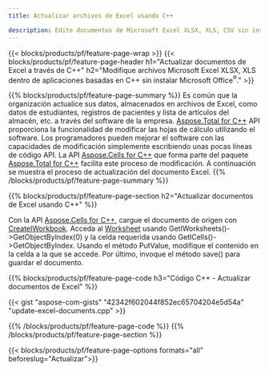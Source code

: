 ```yaml
---
title: Actualizar archivos de Excel usando C++ 

description: Edite documentos de Microsoft Excel XLSX, XLS, CSV sin instalar Microsoft Office con aplicaciones basadas en C++.
---
```


{{< blocks/products/pf/feature-page-wrap >}}
{{< blocks/products/pf/feature-page-header h1="Actualizar documentos de Excel a través de C++" h2="Modifique archivos Microsoft Excel XLSX, XLS dentro de aplicaciones basadas en C++ sin instalar Microsoft Office<sup>&reg;</sup>." >}}

{{% blocks/products/pf/feature-page-summary %}}
Es común que la organización actualice sus datos, almacenados en archivos de Excel, como datos de estudiantes, registros de pacientes y lista de artículos del almacén, etc. a través del software de la empresa. [Aspose.Total for C++](https://products.aspose.com/total/cpp/) API proporciona la funcionalidad de modificar las hojas de cálculo utilizando el software. Los programadores pueden mejorar el software con las capacidades de modificación simplemente escribiendo unas pocas líneas de código API. La API [Aspose.Cells for C++](https://products.aspose.com/cells/cpp/) que forma parte del paquete [Aspose.Total for C++](https://products.aspose.com/total/cpp/) facilita este proceso de modificación. A continuación se muestra el proceso de actualización del documento Excel.
{{% /blocks/products/pf/feature-page-summary  %}}

{{% blocks/products/pf/feature-page-section  h2="Actualizar documentos de Excel usando C++" %}}

Con la API [Aspose.Cells for C++](https://products.aspose.com/cells/cpp/), cargue el documento de origen con [CreateIWorkbook](https://reference.aspose.com/cells/cpp/class/aspose.cells.factory#a93f7282b976d2a001d44198dedaceee8). Acceda al [Worksheet](https://reference.aspose.com/cells/cpp/class/aspose.cells.i_worksheet) usando GetIWorksheets()->GetObjectByIndex(0) y la celda requerida usando GetICells()->GetObjectByIndex. Usando el método PutValue, modifique el contenido en la celda a la que se accede. Por último, invoque el método save() para guardar el documento.

{{% blocks/products/pf/feature-page-code h3="Código C++ - Actualizar documentos de Excel" %}}

{{< gist "aspose-com-gists" "42342f602044f852ec65704204e5d54a" "update-excel-documents.cpp" >}}

{{% /blocks/products/pf/feature-page-code  %}}
{{% /blocks/products/pf/feature-page-section %}}

{{< blocks/products/pf/feature-page-options formats="all" beforeslug="Actualizar">}}